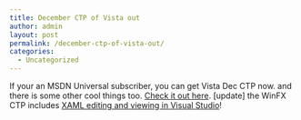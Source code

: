 ```yaml
---
title: December CTP of Vista out
author: admin
layout: post
permalink: /december-ctp-of-vista-out/
categories:
  - Uncategorized
---
```

If your an MSDN Universal subscriber, you can get Vista Dec CTP now. and there is some other cool things too. [Check it out here][1]. [update] the WinFX CTP includes [XAML editing and viewing in Visual Studio][2]!

 [1]: http://msdn.microsoft.com/windowsvista/getthebeta/default.aspx
 [2]: http://blogs.msdn.com/okoboji/archive/2005/12/19/505633.aspx